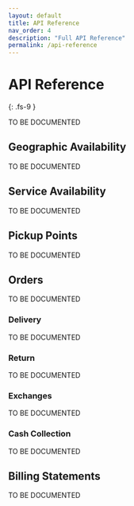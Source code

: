```yaml
---
layout: default
title: API Reference
nav_order: 4
description: "Full API Reference"
permalink: /api-reference
---
```


# API Reference
{: .fs-9 }

TO BE DOCUMENTED 


## Geographic Availability

TO BE DOCUMENTED

## Service Availability

TO BE DOCUMENTED 

## Pickup Points

TO BE DOCUMENTED 

## Orders

TO BE DOCUMENTED

### Delivery

TO BE DOCUMENTED 

### Return

TO BE DOCUMENTED 

### Exchanges

TO BE DOCUMENTED 

### Cash Collection

TO BE DOCUMENTED 

## Billing Statements

TO BE DOCUMENTED

